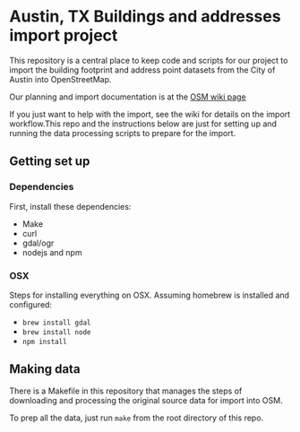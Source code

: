 Austin, TX Buildings and addresses import project
=================================================

This repository is a central place to keep code and scripts for our project to
import the building footprint and address point datasets from the City of Austin
into OpenStreetMap.

Our planning and import documentation is at the [OSM wiki
page](https://wiki.openstreetmap.org/wiki/Austin,_TX/Buildings_Import)

If you just want to help with the import, see the wiki for details on the import
workflow.This repo and the instructions below are just for setting up and
running the data processing scripts to prepare for the import.


## Getting set up

### Dependencies

First, install these dependencies:

* Make
* curl
* gdal/ogr
* nodejs and npm


### OSX

Steps for installing everything on OSX. Assuming homebrew is installed and
configured:

* `brew install gdal`
* `brew install node`
* `npm install`


## Making data

There is a Makefile in this repository that manages the steps of downloading and
processing the original source data for import into OSM.

To prep all the data, just run `make` from the root directory of this repo.
